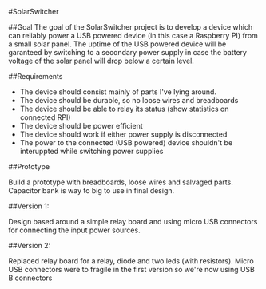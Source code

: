 #SolarSwitcher

##Goal
The goal of the SolarSwitcher project is to develop a device which can reliably power a USB powered device (in this case a Raspberry PI) from a small solar panel. The uptime of the USB powered device will be garanteed by switching to a secondary power supply in case the battery voltage of the solar panel will drop below a certain level.


##Requirements
- The device should consist mainly of parts I've lying around.
- The device should be durable, so no loose wires and breadboards
- The device should be able to relay its status (show statistics on connected RPI)
- The device should be power efficient
- The device should work if either power supply is disconnected 
- The power to the connected (USB powered) device shouldn't be interuppted while switching power supplies


##Prototype

Build a prototype with breadboards, loose wires and salvaged parts. Capacitor bank is way to big to use in final design.

##Version 1:

Design based around a simple relay board and using micro USB connectors for connecting the input power sources.

##Version 2:

Replaced relay board for a relay, diode and two leds (with resistors). Micro USB connectors were to fragile in the first version so we're now using USB B connectors



